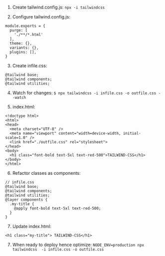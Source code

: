 1. Create tailwind.config.js: `npx -i tailwindcss`

2. Configure tailwind.config.js:
```
module.exports = {
  purge: [
    './**/*.html'
  ],
  theme: {},
  variants: {},
  plugins: [],
}
```

3. Create infile.css:
```
@tailwind base;
@tailwind components;
@tailwind utilities;
```

4. Watch for changes: `$ npx tailwindcss -i infile.css -o outfile.css --watch`

5. index.html:
```
<!doctype html>
<html>
<head>
  <meta charset="UTF-8" />
  <meta name="viewport" content="width=device-width, initial-scale=1.0" />
  <link href="./outfile.css" rel="stylesheet">
</head>
<body>
  <h1 class="font-bold text-5xl text-red-500">TAILWIND-CSS</h1>
</body>
</html>
```

6. Refactor classes as components:
```
// infile.css
@tailwind base;
@tailwind components;
@tailwind utilities;
@layer components {
  .my-title {
    @apply font-bold text-5xl text-red-500;
  }
}
```

7. Update index.html:
```
<h1 class="my-title"> TAILWIND-CSS</h1>
```

7. When ready to deploy hence optimize: `NODE_ENV=production npx tailwindcss  -i infile.css -o outfile.css`
